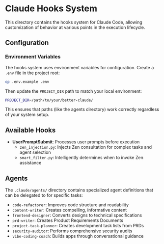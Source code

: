 # Claude Hooks System

This directory contains the hooks system for Claude Code, allowing customization of behavior at various points in the execution lifecycle.

## Configuration

### Environment Variables

The hooks system uses environment variables for configuration. Create a `.env` file in the project root:

```bash
cp .env.example .env
```

Then update the `PROJECT_DIR` path to match your local environment:

```bash
PROJECT_DIR=/path/to/your/better-claude/
```

This ensures that paths (like the agents directory) work correctly regardless of your system setup.

## Available Hooks

- **UserPromptSubmit**: Processes user prompts before execution
  - `zen_injection.py`: Injects Zen consultation for complex tasks and agent selection
  - `smart_filter.py`: Intelligently determines when to invoke Zen assistance

## Agents

The `.claude/agents/` directory contains specialized agent definitions that can be delegated to for specific tasks:

- `code-refactorer`: Improves code structure and readability
- `content-writer`: Creates compelling, informative content
- `frontend-designer`: Converts designs to technical specifications
- `prd-writer`: Creates Product Requirements Documents
- `project-task-planner`: Creates development task lists from PRDs
- `security-auditor`: Performs comprehensive security audits
- `vibe-coding-coach`: Builds apps through conversational guidance